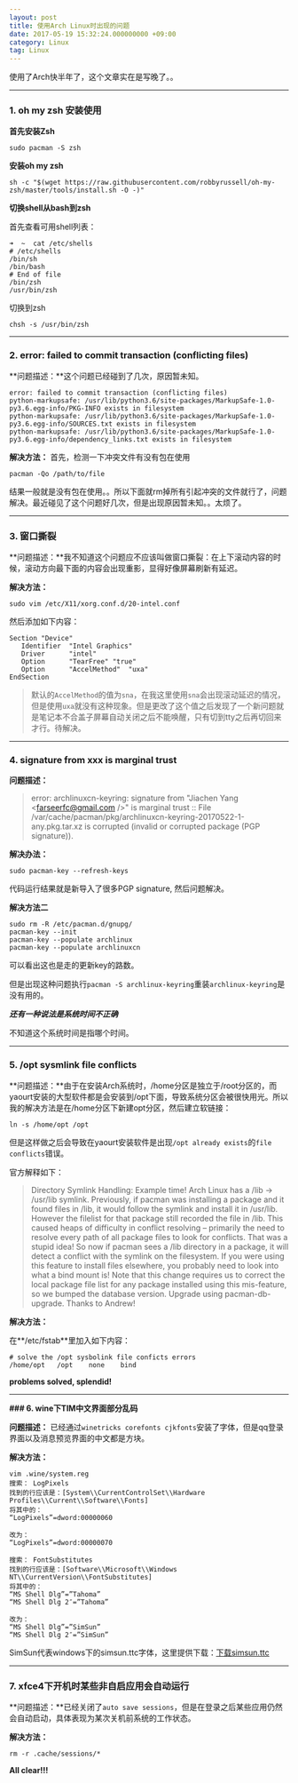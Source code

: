 ```yaml
---
layout: post
title: 使用Arch Linux时出现的问题
date: 2017-05-19 15:32:24.000000000 +09:00
category: Linux
tag: Linux 
---
```


使用了Arch快半年了，这个文章实在是写晚了。。

---

### **1. oh my zsh 安装使用**

**首先安装Zsh**

``` shell
sudo pacman -S zsh
```

**安装oh my zsh**

```
sh -c "$(wget https://raw.githubusercontent.com/robbyrussell/oh-my-zsh/master/tools/install.sh -O -)"
```

**切换shell从bash到zsh**

首先查看可用shell列表：

``` shell
➜  ~  cat /etc/shells
# /etc/shells
/bin/sh
/bin/bash
# End of file
/bin/zsh
/usr/bin/zsh
```

切换到zsh

``` shell
chsh -s /usr/bin/zsh
```

---

### **2. error: failed to commit transaction (conflicting files)**

**问题描述：**这个问题已经碰到了几次，原因暂未知。

``` shell
error: failed to commit transaction (conflicting files)
python-markupsafe: /usr/lib/python3.6/site-packages/MarkupSafe-1.0-py3.6.egg-info/PKG-INFO exists in filesystem
python-markupsafe: /usr/lib/python3.6/site-packages/MarkupSafe-1.0-py3.6.egg-info/SOURCES.txt exists in filesystem
python-markupsafe: /usr/lib/python3.6/site-packages/MarkupSafe-1.0-py3.6.egg-info/dependency_links.txt exists in filesystem
```
**解决方法：**
首先，检测一下冲突文件有没有包在使用
```
pacman -Qo /path/to/file
```
结果一般就是没有包在使用。。所以下面就rm掉所有引起冲突的文件就行了，问题解决。最近碰见了这个问题好几次，但是出现原因暂未知。。太烦了。

---

### **3. 窗口撕裂**

**问题描述：**我不知道这个问题应不应该叫做窗口撕裂：在上下滚动内容的时候，滚动方向最下面的内容会出现重影，显得好像屏幕刷新有延迟。

**解决方法：**

```shell
sudo vim /etc/X11/xorg.conf.d/20-intel.conf
```

然后添加如下内容：

```
Section "Device"
   Identifier  "Intel Graphics"
   Driver      "intel"
   Option      "TearFree" "true"
   Option      "AccelMethod"  "uxa"
EndSection
```

> 默认的`AccelMethod`的值为`sna`，在我这里使用`sna`会出现滚动延迟的情况，但是使用`uxa`就没有这种现象。但是更改了这个值之后发现了一个新问题就是笔记本不合盖子屏幕自动关闭之后不能唤醒，只有切到tty之后再切回来才行。待解决。

---

### **4. signature from xxx is marginal trust**

**问题描述：**

> error: archlinuxcn-keyring: signature from "Jiachen Yang \<farseerfc@gmail.com />" is marginal trust
> :: File /var/cache/pacman/pkg/archlinuxcn-keyring-20170522-1-any.pkg.tar.xz is corrupted (invalid or corrupted package (PGP signature)).

**解决办法：**

`sudo pacman-key --refresh-keys`

代码运行结果就是新导入了很多PGP signature, 然后问题解决。

**解决方法二**

```shell
sudo rm -R /etc/pacman.d/gnupg/
pacman-key --init
pacman-key --populate archlinux
pacman-key --populate archlinuxcn
```
可以看出这也是走的更新key的路数。

但是出现这种问题执行`pacman -S archlinux-keyring`重装`archlinux-keyring`是没有用的。

***还有一种说法是系统时间不正确***

不知道这个系统时间是指哪个时间。

* * * * * 

### **5. /opt sysmlink file conflicts** 

**问题描述：**由于在安装Arch系统时，/home分区是独立于/root分区的，而yaourt安装的大型软件都是会安装到/opt下面，导致系统分区会被很快用光。所以我的解决方法是在/home分区下新建opt分区，然后建立软链接：

`ln -s /home/opt /opt`

但是这样做之后会导致在yaourt安装软件是出现`/opt already exists`的`file conflicts`错误。

官方解释如下：

> Directory Symlink Handling: Example time! Arch Linux has a /lib -> /usr/lib symlink. Previously, if pacman was installing a package and it found files in /lib, it would follow the symlink and install it in /usr/lib. However the filelist for that package still recorded the file in /lib. This caused heaps of difficulty in conflict resolving – primarily the need to resolve every path of all package files to look for conflicts. That was a stupid idea! So now if pacman sees a /lib directory in a package, it will detect a conflict with the symlink on the filesystem. If you were using this feature to install files elsewhere, you probably need to look into what a bind mount is! Note that this change requires us to correct the local package file list for any package installed using this mis-feature, so we bumped the database version. Upgrade using pacman-db-upgrade. Thanks to Andrew! 

**解决方法：**

在**/etc/fstab**里加入如下内容：

```shell
# solve the /opt sysbolink file conficts errors
/home/opt	/opt	none	bind
```
**problems solved, splendid!**
 
* * * * *

**### 6. wine下TIM中文界面部分乱码**

**问题描述：** 已经通过`winetricks corefonts cjkfonts`安装了字体，但是qq登录界面以及消息预览界面的中文都是方块。

**解决方法：**

```
vim .wine/system.reg
搜索： LogPixels
找到的行应该是：[System\\CurrentControlSet\\Hardware Profiles\\Current\\Software\\Fonts]
将其中的：
“LogPixels”=dword:00000060

改为：
“LogPixels”=dword:00000070

搜索： FontSubstitutes
找到的行应该是：[Software\\Microsoft\\Windows NT\\CurrentVersion\\FontSubstitutes]
将其中的：
“MS Shell Dlg”=”Tahoma”
“MS Shell Dlg 2″=”Tahoma”

改为：
“MS Shell Dlg”=”SimSun”
“MS Shell Dlg 2″=”SimSun”
```

SimSun代表windows下的simsun.ttc字体，这里提供下载：[下载simsun.ttc](https://www.dropbox.com/s/78jt6smdorzqzpv/simsun.ttc?dl=0)

* * * * * 

### **7. xfce4下开机时某些非自启应用会自动运行**

**问题描述：**已经关闭了`auto save sessions`，但是在登录之后某些应用仍然会自动启动，具体表现为某次关机前系统的工作状态。

**解决方法：**

```
rm -r .cache/sessions/*
```
**All clear!!!**
